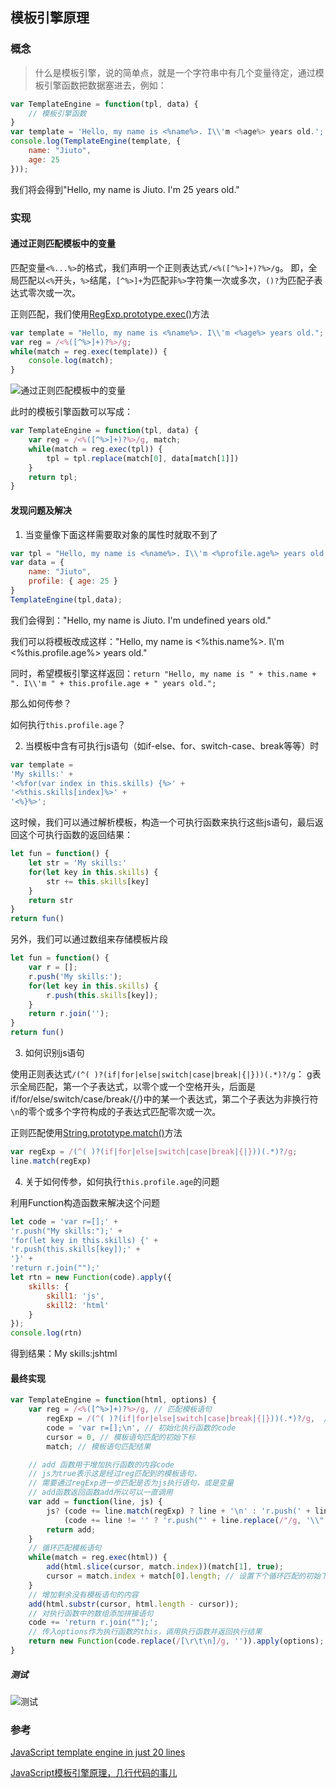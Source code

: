 ## 模板引擎原理

### 概念

> 什么是模板引擎，说的简单点，就是一个字符串中有几个变量待定，通过模板引擎函数把数据塞进去，例如：

``` js
var TemplateEngine = function(tpl, data) {
    // 模板引擎函数
}
var template = 'Hello, my name is <%name%>. I\\'m <%age%> years old.';
console.log(TemplateEngine(template, {
    name: "Jiuto",
    age: 25
}));
```

我们将会得到"Hello, my name is Jiuto. I'm 25 years old."

### 实现

#### 通过正则匹配模板中的变量

匹配变量`<%...%>`的格式，我们声明一个正则表达式`/<%([^%>]+)?%>/g`。
即，全局匹配以`<%`开头，`%>`结尾，`[^%>]+`为匹配非`%>`字符集一次或多次，`()?`为匹配子表达式零次或一次。

正则匹配，我们使用[RegExp.prototype.exec()](https://developer.mozilla.org/zh-CN/docs/Web/JavaScript/Reference/Global_Objects/RegExp/exec)方法

``` js
var template = "Hello, my name is <%name%>. I\\'m <%age%> years old.";
var reg = /<%([^%>]+)?%>/g;
while(match = reg.exec(template)) {
    console.log(match);
}
```

<img :src="$withBase('/imgs/js/template/reg.png')" alt="通过正则匹配模板中的变量">

此时的模板引擎函数可以写成：

``` js
var TemplateEngine = function(tpl, data) {
    var reg = /<%([^%>]+)?%>/g, match;
    while(match = reg.exec(tpl)) {
        tpl = tpl.replace(match[0], data[match[1]])
    }
    return tpl;
}
```

#### 发现问题及解决

1. 当变量像下面这样需要取对象的属性时就取不到了

``` js
var tpl = "Hello, my name is <%name%>. I\\'m <%profile.age%> years old.";
var data = {
    name: "Jiuto",
    profile: { age: 25 }
}
TemplateEngine(tpl,data);
```

我们会得到："Hello, my name is Jiuto. I\'m undefined years old."

我们可以将模板改成这样："Hello, my name is <%this.name%>. I\\'m <%this.profile.age%> years old."

同时，希望模板引擎这样返回：`return "Hello, my name is " + this.name + ". I\\'m " + this.profile.age + " years old.";`

那么如何传参？

如何执行`this.profile.age`？

2. 当模板中含有可执行js语句（如if-else、for、switch-case、break等等）时

``` js
var template = 
'My skills:' + 
'<%for(var index in this.skills) {%>' + 
'<%this.skills[index]%>' +
'<%}%>';
```

这时候，我们可以通过解析模板，构造一个可执行函数来执行这些js语句，最后返回这个可执行函数的返回结果：

``` js
let fun = function() {
    let str = 'My skills:'
    for(let key in this.skills) {
        str += this.skills[key]
    }
    return str
}
return fun()
```

另外，我们可以通过数组来存储模板片段

``` js
let fun = function() {
    var r = [];
    r.push('My skills:'); 
    for(let key in this.skills) {
        r.push(this.skills[key]);
    }
    return r.join('');
}
return fun()
```

3. 如何识别js语句

使用正则表达式`/(^( )?(if|for|else|switch|case|break|{|}))(.*)?/g`：
g表示全局匹配，第一个子表达式，以零个或一个空格开头，后面是if/for/else/switch/case/break/{/}中的某一个表达式，第二个子表达为非换行符`\n`的零个或多个字符构成的子表达式匹配零次或一次。

正则匹配使用[String.prototype.match()](https://developer.mozilla.org/zh-CN/docs/Web/JavaScript/Reference/Global_Objects/String/match)方法

``` js
var regExp = /(^( )?(if|for|else|switch|case|break|{|}))(.*)?/g;
line.match(regExp)
```

4. 关于如何传参，如何执行`this.profile.age`的问题

利用Function构造函数来解决这个问题

``` js
let code = 'var r=[];' + 
'r.push("My skills:");' + 
'for(let key in this.skills) {' + 
'r.push(this.skills[key]);' + 
'}' + 
'return r.join("");'
let rtn = new Function(code).apply({
    skills: {
        skill1: 'js',
        skill2: 'html'
    }
});
console.log(rtn)
```

得到结果：My skills:jshtml

#### 最终实现

``` js
var TemplateEngine = function(html, options) {
    var reg = /<%([^%>]+)?%>/g, // 匹配模板语句
        regExp = /(^( )?(if|for|else|switch|case|break|{|}))(.*)?/g,  // 匹配js执行语句
        code = 'var r=[];\n', // 初始化执行函数的code
        cursor = 0, // 模板语句匹配的初始下标
        match; // 模板语句匹配结果

    // add 函数用于增加执行函数的内容code
    // js为true表示这是经过reg匹配到的模板语句，
    // 需要通过regExp进一步匹配是否为js执行语句，或是变量
    // add函数返回函数add所以可以一直调用
    var add = function(line, js) {
        js? (code += line.match(regExp) ? line + '\n' : 'r.push(' + line + ');\n') :
            (code += line != '' ? 'r.push("' + line.replace(/"/g, '\\"') + '");\n' : '');
        return add;
    }
    // 循环匹配模板语句
    while(match = reg.exec(html)) {
        add(html.slice(cursor, match.index))(match[1], true);
        cursor = match.index + match[0].length; // 设置下个循环匹配的初始下标
    }
    // 增加剩余没有模板语句的内容
    add(html.substr(cursor, html.length - cursor));
    // 对执行函数中的数组添加拼接语句
    code += 'return r.join("");';
    // 传入options作为执行函数的this，调用执行函数并返回执行结果
    return new Function(code.replace(/[\r\t\n]/g, '')).apply(options);
}
```

##### 测试

<img :src="$withBase('/imgs/js/template/test.png')" alt="测试">

### 参考

[JavaScript template engine in just 20 lines](https://krasimirtsonev.com/blog/article/Javascript-template-engine-in-just-20-line)

[JavaScript模板引擎原理，几行代码的事儿](https://www.cnblogs.com/hustskyking/p/principle-of-javascript-template.html)
